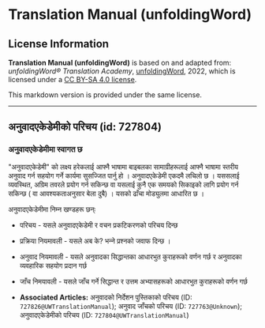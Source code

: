 # Translation Manual (unfoldingWord)

## License Information

**Translation Manual (unfoldingWord)** is based on and adapted from: _unfoldingWord® Translation Academy_, [unfoldingWord](https://unfoldingword.org/utw), 2022, which is licensed under a [CC BY-SA 4.0 license](https://creativecommons.org/licenses/by-sa/4.0/legalcode.en).

This markdown version is provided under the same license.



--------------------------------

## अनुवादएकेडेमीको परिचय (id: 727804)

### अनुवादएकेडेमीमा स्वागत छ

"अनुवादएकेडेमी" को लक्ष्य हरेकलाई आफ्नै भाषामा बाइबलका सामाग्रीहरूलाई आफ्नै भाषामा स्तरीय अनुवाद गर्न सहयोग गर्ने कार्यमा सुसज्जित पार्नु हो । अनुवादएकेडेमी एकदमै लचिलो छ । यससलाई व्यवस्थित, अग्रिम तवरले प्रयोग गर्न सकिन्छ वा यसलाई कुनै एक समयको सिकाइको लागि प्रयोग गर्न सकिन्छ ( वा आवश्यकताअनुसार बेला दुबै) । यसको ढाँचा मोड्युलमा आधारित छ ।

अनुवादएकेडेमीमा निम्‍न खण्डहरू छन्ः

* परिचय \- यसले अनुवादएकेडेमी र वचन प्रकटिकरणको परिचय दिन्छ
* प्रक्रिया नियमावली \- यसले अब के? भन्‍ने प्रश्‍नको जवाफ दिन्छ ।
* अनुवाद नियमावली \- यसले अनुवादका सिद्धान्तका आधारभुत कुराहरूको वर्णन गर्छ र अनुवादका व्यवहारिक सहयोग प्रदान गर्छ
* जाँच निमयावली \- यसले जाँच गर्ने सिद्धान्त र उत्तम अभ्यासहरूको आधारभुत कुराहरूको वर्णन गर्छ

* **Associated Articles:** अनुवादको निर्देशन पुस्तिकाको परिचय (ID: `727826@UWTranslationManual`); अनुवाद जाँचको परिचय (ID: `727763@Unknown`); अनुवादएकेडेमीको परिचय (ID: `727804@UWTranslationManual`)

